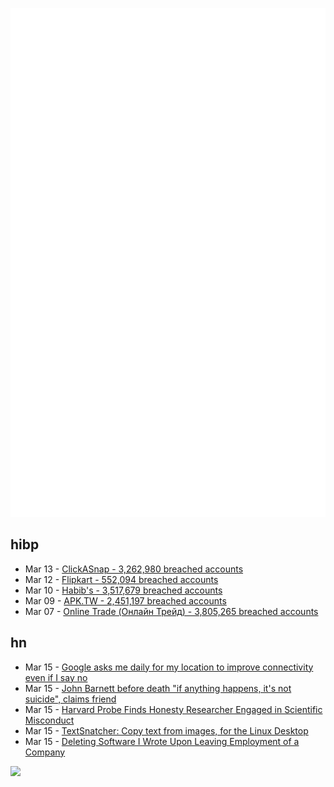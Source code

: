 ![Metrics](https://raw.githubusercontent.com/phixion/phixion/master/metrics.svg)

## hibp

<!--
for https://github.com/phixion/phixion/blob/main/.github/workflows/feeds.yml
-->
<!--START_SECTION:haveibeenpwnd-->
- Mar 13 - [ClickASnap - 3,262,980 breached accounts](https://haveibeenpwned.com/PwnedWebsites#ClickASnap)
- Mar 12 - [Flipkart - 552,094 breached accounts](https://haveibeenpwned.com/PwnedWebsites#Flipkart)
- Mar 10 - [Habib's - 3,517,679 breached accounts](https://haveibeenpwned.com/PwnedWebsites#Habibs)
- Mar 09 - [APK.TW - 2,451,197 breached accounts](https://haveibeenpwned.com/PwnedWebsites#APKTW)
- Mar 07 - [Online Trade (Онлайн Трейд) - 3,805,265 breached accounts](https://haveibeenpwned.com/PwnedWebsites#OnlineTrade)
<!--END_SECTION:haveibeenpwnd-->

## hn

<!--
for https://github.com/phixion/phixion/blob/main/.github/workflows/feeds.yml
-->
<!--START_SECTION:hn-->
- Mar 15 - [Google asks me daily for my location to improve connectivity even if I say no](https://news.ycombinator.com/item?id=39712637)
- Mar 15 - [John Barnett before death "if anything happens, it's not suicide", claims friend](https://abcnews4.com/news/local/if-anything-happens-its-not-suicide-boeing-whistleblowers-prediction-before-death-south-carolina-abc-news-4-2024)
- Mar 15 - [Harvard Probe Finds Honesty Researcher Engaged in Scientific Misconduct](https://www.wsj.com/us-news/education/harvard-investigation-francesa-gino-documents-9e334ffe)
- Mar 15 - [TextSnatcher: Copy text from images, for the Linux Desktop](https://github.com/RajSolai/TextSnatcher)
- Mar 15 - [Deleting Software I Wrote Upon Leaving Employment of a Company](https://law.stackexchange.com/questions/101283/deleting-software-i-wrote-upon-leaving-employment-of-a-company)
<!--END_SECTION:hn-->

<!--
for https://yhype.me
-->
![](https://hit.yhype.me/github/profile?user_id=13013670)
